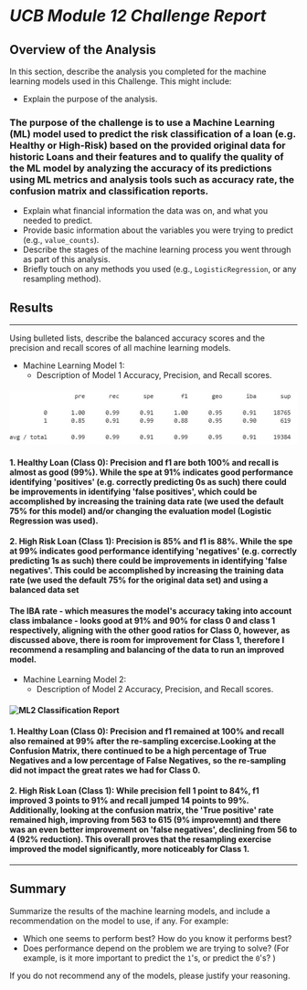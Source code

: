 # ***UCB Module 12 Challenge Report***

## **Overview of the Analysis**

In this section, describe the analysis you completed for the machine learning models used in this Challenge. This might include:

* Explain the purpose of the analysis.
### The purpose of the challenge is to use a Machine Learning (ML) model used to predict the risk classification of a loan (e.g. Healthy or High-Risk) based on the provided original data for historic Loans and their features and to qualify the quality of the ML model by analyzing the accuracy of its predictions using ML metrics and analysis tools such as accuracy rate, the confusion matrix and classification reports.
* Explain what financial information the data was on, and what you needed to predict.
* Provide basic information about the variables you were trying to predict (e.g., `value_counts`).
* Describe the stages of the machine learning process you went through as part of this analysis.
* Briefly touch on any methods you used (e.g., `LogisticRegression`, or any resampling method).

## **Results**
---
Using bulleted lists, describe the balanced accuracy scores and the precision and recall scores of all machine learning models.

* Machine Learning Model 1:
  * Description of Model 1 Accuracy, Precision, and Recall scores.
  
 #### ![ML1 Classification Report](https://github.com/LUTOV001/12.ML_Credit_Risk/blob/main/Resources/ML_Model_1.jpg) 


#### 1. Healthy Loan (Class 0): Precision and f1 are both 100% and recall is almost as good (99%). While the spe at 91% indicates good performance identifying 'positives' (e.g. correctly predicting 0s as such) there could be improvements in identifying 'false positives', which could be accomplished by increasing the training data rate (we used the default 75% for this model) and/or changing the evaluation model (Logistic Regression was used).
#### 2. High Risk Loan (Class 1): Precision is 85% and f1 is 88%. While the spe at 99% indicates good performance identifying 'negatives' (e.g. correctly predicting 1s as such) there could be improvements in identifying 'false negatives'. This could be accomplished by increasing the training data rate (we used the default 75% for the original data set) and using a balanced data set
#### The IBA rate - which measures the model's accuracy taking into account class imbalance - looks good at 91% and 90% for class 0 and class 1 respectively, aligning with the other good ratios for Class 0, however, as discussed above, there is room for improvement for Class 1, therefore I recommend a resampling and balancing of the data to run an improved model.

* Machine Learning Model 2:
  * Description of Model 2 Accuracy, Precision, and Recall scores.
  
#### ![ML2 Classification Report](https://github.com/LUTOV001/12.ML_Credit_Risk/blob/main/Resources/ML_Model_2.jpg) 

#### 1. Healthy Loan (Class 0): Precision and f1 remained at 100% and recall also remained at 99% after the re-sampling excercise.Looking at the Confusion Matrix, there continued to be a high percentage of True Negatives and a low percentage of False Negatives, so the re-sampling did not impact the great rates we had for Class 0.
#### 2. High Risk Loan (Class 1): While precision fell 1 point to 84%, f1 improved 3 points to 91% and recall jumped 14 points to 99%. Additionally, looking at the confusion matrix, the 'True positive' rate remained high, improving from 563 to 615 (9% improvemnt) and there was an even better improvement on 'false negatives', declining from 56 to 4 (92% reduction). This overall proves that the resampling exercise improved the model significantly, more noticeably for Class 1.
---
## **Summary**

Summarize the results of the machine learning models, and include a recommendation on the model to use, if any. For example:
* Which one seems to perform best? How do you know it performs best?
* Does performance depend on the problem we are trying to solve? (For example, is it more important to predict the `1`'s, or predict the `0`'s? )

If you do not recommend any of the models, please justify your reasoning.

